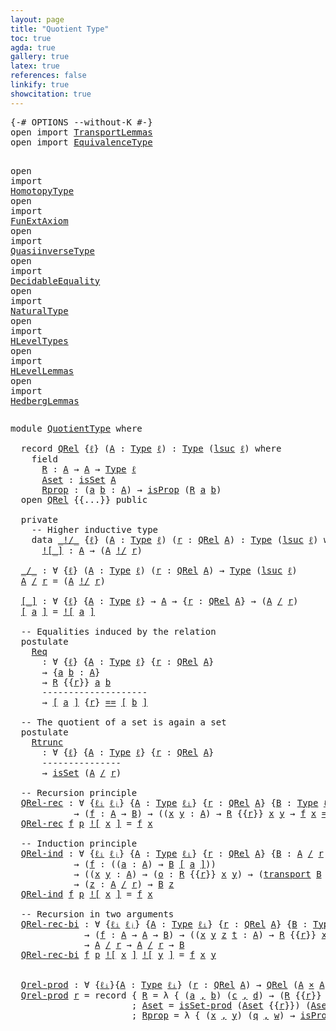 ```yaml
---
layout: page
title: "Quotient Type"
toc: true
agda: true
gallery: true
latex: true
references: false
linkify: true
showcitation: true
---
```



<div class="hide" >
<pre class="Agda">
<a id="188" class="Symbol">{-#</a> <a id="192" class="Keyword">OPTIONS</a> <a id="200" class="Pragma">--without-K</a> <a id="212" class="Symbol">#-}</a>
<a id="216" class="Keyword">open</a> <a id="221" class="Keyword">import</a> <a id="228" href="TransportLemmas.html" class="Module">TransportLemmas</a>
<a id="244" class="Keyword">open</a> <a id="249" class="Keyword">import</a> <a id="256" href="EquivalenceType.html" class="Module">EquivalenceType</a>

<a id="273" class="Keyword">open</a> <a id="278" class="Keyword">import</a> <a id="285" href="HomotopyType.html" class="Module">HomotopyType</a>
<a id="298" class="Keyword">open</a> <a id="303" class="Keyword">import</a> <a id="310" href="FunExtAxiom.html" class="Module">FunExtAxiom</a>
<a id="322" class="Keyword">open</a> <a id="327" class="Keyword">import</a> <a id="334" href="QuasiinverseType.html" class="Module">QuasiinverseType</a>
<a id="351" class="Keyword">open</a> <a id="356" class="Keyword">import</a> <a id="363" href="DecidableEquality.html" class="Module">DecidableEquality</a>
<a id="381" class="Keyword">open</a> <a id="386" class="Keyword">import</a> <a id="393" href="NaturalType.html" class="Module">NaturalType</a>
<a id="405" class="Keyword">open</a> <a id="410" class="Keyword">import</a> <a id="417" href="HLevelTypes.html" class="Module">HLevelTypes</a>
<a id="429" class="Keyword">open</a> <a id="434" class="Keyword">import</a> <a id="441" href="HLevelLemmas.html" class="Module">HLevelLemmas</a>
<a id="454" class="Keyword">open</a> <a id="459" class="Keyword">import</a> <a id="466" href="HedbergLemmas.html" class="Module">HedbergLemmas</a>
</pre>
</div>


<pre class="Agda">
<a id="513" class="Keyword">module</a> <a id="520" href="QuotientType.html" class="Module">QuotientType</a> <a id="533" class="Keyword">where</a>

  <a id="542" class="Keyword">record</a> <a id="QRel"></a><a id="549" href="QuotientType.html#549" class="Record">QRel</a> <a id="554" class="Symbol">{</a><a id="555" href="QuotientType.html#555" class="Bound">ℓ</a><a id="556" class="Symbol">}</a> <a id="558" class="Symbol">(</a><a id="559" href="QuotientType.html#559" class="Bound">A</a> <a id="561" class="Symbol">:</a> <a id="563" href="Intro.html#1593" class="Function">Type</a> <a id="568" href="QuotientType.html#555" class="Bound">ℓ</a><a id="569" class="Symbol">)</a> <a id="571" class="Symbol">:</a> <a id="573" href="Intro.html#1593" class="Function">Type</a> <a id="578" class="Symbol">(</a><a id="579" href="Agda.Primitive.html#627" class="Primitive">lsuc</a> <a id="584" href="QuotientType.html#555" class="Bound">ℓ</a><a id="585" class="Symbol">)</a> <a id="587" class="Keyword">where</a>
    <a id="597" class="Keyword">field</a>
      <a id="QRel.R"></a><a id="609" href="QuotientType.html#609" class="Field">R</a> <a id="611" class="Symbol">:</a> <a id="613" href="QuotientType.html#559" class="Bound">A</a> <a id="615" class="Symbol">→</a> <a id="617" href="QuotientType.html#559" class="Bound">A</a> <a id="619" class="Symbol">→</a> <a id="621" href="Intro.html#1593" class="Function">Type</a> <a id="626" href="QuotientType.html#555" class="Bound">ℓ</a>
      <a id="QRel.Aset"></a><a id="634" href="QuotientType.html#634" class="Field">Aset</a> <a id="639" class="Symbol">:</a> <a id="641" href="HLevelTypes.html#1221" class="Function">isSet</a> <a id="647" href="QuotientType.html#559" class="Bound">A</a>
      <a id="QRel.Rprop"></a><a id="655" href="QuotientType.html#655" class="Field">Rprop</a> <a id="661" class="Symbol">:</a> <a id="663" class="Symbol">(</a><a id="664" href="QuotientType.html#664" class="Bound">a</a> <a id="666" href="QuotientType.html#666" class="Bound">b</a> <a id="668" class="Symbol">:</a> <a id="670" href="QuotientType.html#559" class="Bound">A</a><a id="671" class="Symbol">)</a> <a id="673" class="Symbol">→</a> <a id="675" href="HLevelTypes.html#757" class="Function">isProp</a> <a id="682" class="Symbol">(</a><a id="683" href="QuotientType.html#609" class="Field">R</a> <a id="685" href="QuotientType.html#664" class="Bound">a</a> <a id="687" href="QuotientType.html#666" class="Bound">b</a><a id="688" class="Symbol">)</a>
  <a id="692" class="Keyword">open</a> <a id="697" href="QuotientType.html#549" class="Module">QRel</a> <a id="702" class="Symbol">{{...}}</a> <a id="710" class="Keyword">public</a>

  <a id="720" class="Keyword">private</a>
    <a id="732" class="Comment">-- Higher inductive type</a>
    <a id="761" class="Keyword">data</a> <a id="_!/_"></a><a id="766" href="QuotientType.html#766" class="Datatype Operator">_!/_</a> <a id="771" class="Symbol">{</a><a id="772" href="QuotientType.html#772" class="Bound">ℓ</a><a id="773" class="Symbol">}</a> <a id="775" class="Symbol">(</a><a id="776" href="QuotientType.html#776" class="Bound">A</a> <a id="778" class="Symbol">:</a> <a id="780" href="Intro.html#1593" class="Function">Type</a> <a id="785" href="QuotientType.html#772" class="Bound">ℓ</a><a id="786" class="Symbol">)</a> <a id="788" class="Symbol">(</a><a id="789" href="QuotientType.html#789" class="Bound">r</a> <a id="791" class="Symbol">:</a> <a id="793" href="QuotientType.html#549" class="Record">QRel</a> <a id="798" href="QuotientType.html#776" class="Bound">A</a><a id="799" class="Symbol">)</a> <a id="801" class="Symbol">:</a> <a id="803" href="Intro.html#1593" class="Function">Type</a> <a id="808" class="Symbol">(</a><a id="809" href="Agda.Primitive.html#627" class="Primitive">lsuc</a> <a id="814" href="QuotientType.html#772" class="Bound">ℓ</a><a id="815" class="Symbol">)</a> <a id="817" class="Keyword">where</a>
      <a id="_!/_.![_]"></a><a id="829" href="QuotientType.html#829" class="InductiveConstructor Operator">![_]</a> <a id="834" class="Symbol">:</a> <a id="836" href="QuotientType.html#776" class="Bound">A</a> <a id="838" class="Symbol">→</a> <a id="840" class="Symbol">(</a><a id="841" href="QuotientType.html#776" class="Bound">A</a> <a id="843" href="QuotientType.html#766" class="Datatype Operator">!/</a> <a id="846" href="QuotientType.html#789" class="Bound">r</a><a id="847" class="Symbol">)</a>

  <a id="_/_"></a><a id="852" href="QuotientType.html#852" class="Function Operator">_/_</a> <a id="856" class="Symbol">:</a> <a id="858" class="Symbol">∀</a> <a id="860" class="Symbol">{</a><a id="861" href="QuotientType.html#861" class="Bound">ℓ</a><a id="862" class="Symbol">}</a> <a id="864" class="Symbol">(</a><a id="865" href="QuotientType.html#865" class="Bound">A</a> <a id="867" class="Symbol">:</a> <a id="869" href="Intro.html#1593" class="Function">Type</a> <a id="874" href="QuotientType.html#861" class="Bound">ℓ</a><a id="875" class="Symbol">)</a> <a id="877" class="Symbol">(</a><a id="878" href="QuotientType.html#878" class="Bound">r</a> <a id="880" class="Symbol">:</a> <a id="882" href="QuotientType.html#549" class="Record">QRel</a> <a id="887" href="QuotientType.html#865" class="Bound">A</a><a id="888" class="Symbol">)</a> <a id="890" class="Symbol">→</a> <a id="892" href="Intro.html#1593" class="Function">Type</a> <a id="897" class="Symbol">(</a><a id="898" href="Agda.Primitive.html#627" class="Primitive">lsuc</a> <a id="903" href="QuotientType.html#861" class="Bound">ℓ</a><a id="904" class="Symbol">)</a>
  <a id="908" href="QuotientType.html#908" class="Bound">A</a> <a id="910" href="QuotientType.html#852" class="Function Operator">/</a> <a id="912" href="QuotientType.html#912" class="Bound">r</a> <a id="914" class="Symbol">=</a> <a id="916" class="Symbol">(</a><a id="917" href="QuotientType.html#908" class="Bound">A</a> <a id="919" href="QuotientType.html#766" class="Datatype Operator">!/</a> <a id="922" href="QuotientType.html#912" class="Bound">r</a><a id="923" class="Symbol">)</a>

  <a id="[_]"></a><a id="928" href="QuotientType.html#928" class="Function Operator">[_]</a> <a id="932" class="Symbol">:</a> <a id="934" class="Symbol">∀</a> <a id="936" class="Symbol">{</a><a id="937" href="QuotientType.html#937" class="Bound">ℓ</a><a id="938" class="Symbol">}</a> <a id="940" class="Symbol">{</a><a id="941" href="QuotientType.html#941" class="Bound">A</a> <a id="943" class="Symbol">:</a> <a id="945" href="Intro.html#1593" class="Function">Type</a> <a id="950" href="QuotientType.html#937" class="Bound">ℓ</a><a id="951" class="Symbol">}</a> <a id="953" class="Symbol">→</a> <a id="955" href="QuotientType.html#941" class="Bound">A</a> <a id="957" class="Symbol">→</a> <a id="959" class="Symbol">{</a><a id="960" href="QuotientType.html#960" class="Bound">r</a> <a id="962" class="Symbol">:</a> <a id="964" href="QuotientType.html#549" class="Record">QRel</a> <a id="969" href="QuotientType.html#941" class="Bound">A</a><a id="970" class="Symbol">}</a> <a id="972" class="Symbol">→</a> <a id="974" class="Symbol">(</a><a id="975" href="QuotientType.html#941" class="Bound">A</a> <a id="977" href="QuotientType.html#852" class="Function Operator">/</a> <a id="979" href="QuotientType.html#960" class="Bound">r</a><a id="980" class="Symbol">)</a>
  <a id="984" href="QuotientType.html#928" class="Function Operator">[</a> <a id="986" href="QuotientType.html#986" class="Bound">a</a> <a id="988" href="QuotientType.html#928" class="Function Operator">]</a> <a id="990" class="Symbol">=</a> <a id="992" href="QuotientType.html#829" class="InductiveConstructor Operator">![</a> <a id="995" href="QuotientType.html#986" class="Bound">a</a> <a id="997" href="QuotientType.html#829" class="InductiveConstructor Operator">]</a>

  <a id="1002" class="Comment">-- Equalities induced by the relation</a>
  <a id="1042" class="Keyword">postulate</a>
    <a id="Req"></a><a id="1056" href="QuotientType.html#1056" class="Postulate">Req</a>
      <a id="1066" class="Symbol">:</a> <a id="1068" class="Symbol">∀</a> <a id="1070" class="Symbol">{</a><a id="1071" href="QuotientType.html#1071" class="Bound">ℓ</a><a id="1072" class="Symbol">}</a> <a id="1074" class="Symbol">{</a><a id="1075" href="QuotientType.html#1075" class="Bound">A</a> <a id="1077" class="Symbol">:</a> <a id="1079" href="Intro.html#1593" class="Function">Type</a> <a id="1084" href="QuotientType.html#1071" class="Bound">ℓ</a><a id="1085" class="Symbol">}</a> <a id="1087" class="Symbol">{</a><a id="1088" href="QuotientType.html#1088" class="Bound">r</a> <a id="1090" class="Symbol">:</a> <a id="1092" href="QuotientType.html#549" class="Record">QRel</a> <a id="1097" href="QuotientType.html#1075" class="Bound">A</a><a id="1098" class="Symbol">}</a>
      <a id="1106" class="Symbol">→</a> <a id="1108" class="Symbol">{</a><a id="1109" href="QuotientType.html#1109" class="Bound">a</a> <a id="1111" href="QuotientType.html#1111" class="Bound">b</a> <a id="1113" class="Symbol">:</a> <a id="1115" href="QuotientType.html#1075" class="Bound">A</a><a id="1116" class="Symbol">}</a>
      <a id="1124" class="Symbol">→</a> <a id="1126" href="QuotientType.html#609" class="Field">R</a> <a id="1128" class="Symbol">{{</a><a id="1130" href="QuotientType.html#1088" class="Bound">r</a><a id="1131" class="Symbol">}}</a> <a id="1134" href="QuotientType.html#1109" class="Bound">a</a> <a id="1136" href="QuotientType.html#1111" class="Bound">b</a>
      <a id="1144" class="Comment">--------------------</a>
      <a id="1171" class="Symbol">→</a> <a id="1173" href="QuotientType.html#928" class="Function Operator">[</a> <a id="1175" href="QuotientType.html#1109" class="Bound">a</a> <a id="1177" href="QuotientType.html#928" class="Function Operator">]</a> <a id="1179" class="Symbol">{</a><a id="1180" href="QuotientType.html#1088" class="Bound">r</a><a id="1181" class="Symbol">}</a> <a id="1183" href="EqualityType.html#1038" class="Datatype Operator">==</a> <a id="1186" href="QuotientType.html#928" class="Function Operator">[</a> <a id="1188" href="QuotientType.html#1111" class="Bound">b</a> <a id="1190" href="QuotientType.html#928" class="Function Operator">]</a>

  <a id="1195" class="Comment">-- The quotient of a set is again a set</a>
  <a id="1237" class="Keyword">postulate</a>
    <a id="Rtrunc"></a><a id="1251" href="QuotientType.html#1251" class="Postulate">Rtrunc</a>
      <a id="1264" class="Symbol">:</a> <a id="1266" class="Symbol">∀</a> <a id="1268" class="Symbol">{</a><a id="1269" href="QuotientType.html#1269" class="Bound">ℓ</a><a id="1270" class="Symbol">}</a> <a id="1272" class="Symbol">{</a><a id="1273" href="QuotientType.html#1273" class="Bound">A</a> <a id="1275" class="Symbol">:</a> <a id="1277" href="Intro.html#1593" class="Function">Type</a> <a id="1282" href="QuotientType.html#1269" class="Bound">ℓ</a><a id="1283" class="Symbol">}</a> <a id="1285" class="Symbol">{</a><a id="1286" href="QuotientType.html#1286" class="Bound">r</a> <a id="1288" class="Symbol">:</a> <a id="1290" href="QuotientType.html#549" class="Record">QRel</a> <a id="1295" href="QuotientType.html#1273" class="Bound">A</a><a id="1296" class="Symbol">}</a>
      <a id="1304" class="Comment">---------------</a>
      <a id="1326" class="Symbol">→</a> <a id="1328" href="HLevelTypes.html#1221" class="Function">isSet</a> <a id="1334" class="Symbol">(</a><a id="1335" href="QuotientType.html#1273" class="Bound">A</a> <a id="1337" href="QuotientType.html#852" class="Function Operator">/</a> <a id="1339" href="QuotientType.html#1286" class="Bound">r</a><a id="1340" class="Symbol">)</a>

  <a id="1345" class="Comment">-- Recursion principle</a>
  <a id="QRel-rec"></a><a id="1370" href="QuotientType.html#1370" class="Function">QRel-rec</a> <a id="1379" class="Symbol">:</a> <a id="1381" class="Symbol">∀</a> <a id="1383" class="Symbol">{</a><a id="1384" href="QuotientType.html#1384" class="Bound">ℓᵢ</a> <a id="1387" href="QuotientType.html#1387" class="Bound">ℓⱼ</a><a id="1389" class="Symbol">}</a> <a id="1391" class="Symbol">{</a><a id="1392" href="QuotientType.html#1392" class="Bound">A</a> <a id="1394" class="Symbol">:</a> <a id="1396" href="Intro.html#1593" class="Function">Type</a> <a id="1401" href="QuotientType.html#1384" class="Bound">ℓᵢ</a><a id="1403" class="Symbol">}</a> <a id="1405" class="Symbol">{</a><a id="1406" href="QuotientType.html#1406" class="Bound">r</a> <a id="1408" class="Symbol">:</a> <a id="1410" href="QuotientType.html#549" class="Record">QRel</a> <a id="1415" href="QuotientType.html#1392" class="Bound">A</a><a id="1416" class="Symbol">}</a> <a id="1418" class="Symbol">{</a><a id="1419" href="QuotientType.html#1419" class="Bound">B</a> <a id="1421" class="Symbol">:</a> <a id="1423" href="Intro.html#1593" class="Function">Type</a> <a id="1428" href="QuotientType.html#1387" class="Bound">ℓⱼ</a><a id="1430" class="Symbol">}</a>
            <a id="1444" class="Symbol">→</a> <a id="1446" class="Symbol">(</a><a id="1447" href="QuotientType.html#1447" class="Bound">f</a> <a id="1449" class="Symbol">:</a> <a id="1451" href="QuotientType.html#1392" class="Bound">A</a> <a id="1453" class="Symbol">→</a> <a id="1455" href="QuotientType.html#1419" class="Bound">B</a><a id="1456" class="Symbol">)</a> <a id="1458" class="Symbol">→</a> <a id="1460" class="Symbol">((</a><a id="1462" href="QuotientType.html#1462" class="Bound">x</a> <a id="1464" href="QuotientType.html#1464" class="Bound">y</a> <a id="1466" class="Symbol">:</a> <a id="1468" href="QuotientType.html#1392" class="Bound">A</a><a id="1469" class="Symbol">)</a> <a id="1471" class="Symbol">→</a> <a id="1473" href="QuotientType.html#609" class="Field">R</a> <a id="1475" class="Symbol">{{</a><a id="1477" href="QuotientType.html#1406" class="Bound">r</a><a id="1478" class="Symbol">}}</a> <a id="1481" href="QuotientType.html#1462" class="Bound">x</a> <a id="1483" href="QuotientType.html#1464" class="Bound">y</a> <a id="1485" class="Symbol">→</a> <a id="1487" href="QuotientType.html#1447" class="Bound">f</a> <a id="1489" href="QuotientType.html#1462" class="Bound">x</a> <a id="1491" href="EqualityType.html#1038" class="Datatype Operator">==</a> <a id="1494" href="QuotientType.html#1447" class="Bound">f</a> <a id="1496" href="QuotientType.html#1464" class="Bound">y</a><a id="1497" class="Symbol">)</a> <a id="1499" class="Symbol">→</a> <a id="1501" href="QuotientType.html#1392" class="Bound">A</a> <a id="1503" href="QuotientType.html#852" class="Function Operator">/</a> <a id="1505" href="QuotientType.html#1406" class="Bound">r</a> <a id="1507" class="Symbol">→</a> <a id="1509" href="QuotientType.html#1419" class="Bound">B</a>
  <a id="1513" href="QuotientType.html#1370" class="Function">QRel-rec</a> <a id="1522" href="QuotientType.html#1522" class="Bound">f</a> <a id="1524" href="QuotientType.html#1524" class="Bound">p</a> <a id="1526" href="QuotientType.html#829" class="InductiveConstructor Operator">![</a> <a id="1529" href="QuotientType.html#1529" class="Bound">x</a> <a id="1531" href="QuotientType.html#829" class="InductiveConstructor Operator">]</a> <a id="1533" class="Symbol">=</a> <a id="1535" href="QuotientType.html#1522" class="Bound">f</a> <a id="1537" href="QuotientType.html#1529" class="Bound">x</a>

  <a id="1542" class="Comment">-- Induction principle</a>
  <a id="QRel-ind"></a><a id="1567" href="QuotientType.html#1567" class="Function">QRel-ind</a> <a id="1576" class="Symbol">:</a> <a id="1578" class="Symbol">∀</a> <a id="1580" class="Symbol">{</a><a id="1581" href="QuotientType.html#1581" class="Bound">ℓᵢ</a> <a id="1584" href="QuotientType.html#1584" class="Bound">ℓⱼ</a><a id="1586" class="Symbol">}</a> <a id="1588" class="Symbol">{</a><a id="1589" href="QuotientType.html#1589" class="Bound">A</a> <a id="1591" class="Symbol">:</a> <a id="1593" href="Intro.html#1593" class="Function">Type</a> <a id="1598" href="QuotientType.html#1581" class="Bound">ℓᵢ</a><a id="1600" class="Symbol">}</a> <a id="1602" class="Symbol">{</a><a id="1603" href="QuotientType.html#1603" class="Bound">r</a> <a id="1605" class="Symbol">:</a> <a id="1607" href="QuotientType.html#549" class="Record">QRel</a> <a id="1612" href="QuotientType.html#1589" class="Bound">A</a><a id="1613" class="Symbol">}</a> <a id="1615" class="Symbol">{</a><a id="1616" href="QuotientType.html#1616" class="Bound">B</a> <a id="1618" class="Symbol">:</a> <a id="1620" href="QuotientType.html#1589" class="Bound">A</a> <a id="1622" href="QuotientType.html#852" class="Function Operator">/</a> <a id="1624" href="QuotientType.html#1603" class="Bound">r</a> <a id="1626" class="Symbol">→</a> <a id="1628" href="Intro.html#1593" class="Function">Type</a> <a id="1633" href="QuotientType.html#1584" class="Bound">ℓⱼ</a><a id="1635" class="Symbol">}</a>
            <a id="1649" class="Symbol">→</a> <a id="1651" class="Symbol">(</a><a id="1652" href="QuotientType.html#1652" class="Bound">f</a> <a id="1654" class="Symbol">:</a> <a id="1656" class="Symbol">((</a><a id="1658" href="QuotientType.html#1658" class="Bound">a</a> <a id="1660" class="Symbol">:</a> <a id="1662" href="QuotientType.html#1589" class="Bound">A</a><a id="1663" class="Symbol">)</a> <a id="1665" class="Symbol">→</a> <a id="1667" href="QuotientType.html#1616" class="Bound">B</a> <a id="1669" href="QuotientType.html#928" class="Function Operator">[</a> <a id="1671" href="QuotientType.html#1658" class="Bound">a</a> <a id="1673" href="QuotientType.html#928" class="Function Operator">]</a><a id="1674" class="Symbol">))</a>
            <a id="1689" class="Symbol">→</a> <a id="1691" class="Symbol">((</a><a id="1693" href="QuotientType.html#1693" class="Bound">x</a> <a id="1695" href="QuotientType.html#1695" class="Bound">y</a> <a id="1697" class="Symbol">:</a> <a id="1699" href="QuotientType.html#1589" class="Bound">A</a><a id="1700" class="Symbol">)</a> <a id="1702" class="Symbol">→</a> <a id="1704" class="Symbol">(</a><a id="1705" href="QuotientType.html#1705" class="Bound">o</a> <a id="1707" class="Symbol">:</a> <a id="1709" href="QuotientType.html#609" class="Field">R</a> <a id="1711" class="Symbol">{{</a><a id="1713" href="QuotientType.html#1603" class="Bound">r</a><a id="1714" class="Symbol">}}</a> <a id="1717" href="QuotientType.html#1693" class="Bound">x</a> <a id="1719" href="QuotientType.html#1695" class="Bound">y</a><a id="1720" class="Symbol">)</a> <a id="1722" class="Symbol">→</a> <a id="1724" class="Symbol">(</a><a id="1725" href="Transport.html#473" class="Function">transport</a> <a id="1735" href="QuotientType.html#1616" class="Bound">B</a> <a id="1737" class="Symbol">(</a><a id="1738" href="QuotientType.html#1056" class="Postulate">Req</a> <a id="1742" href="QuotientType.html#1705" class="Bound">o</a><a id="1743" class="Symbol">)</a> <a id="1745" class="Symbol">(</a><a id="1746" href="QuotientType.html#1652" class="Bound">f</a> <a id="1748" href="QuotientType.html#1693" class="Bound">x</a><a id="1749" class="Symbol">))</a> <a id="1752" href="EqualityType.html#1038" class="Datatype Operator">==</a> <a id="1755" href="QuotientType.html#1652" class="Bound">f</a> <a id="1757" href="QuotientType.html#1695" class="Bound">y</a><a id="1758" class="Symbol">)</a>
            <a id="1772" class="Symbol">→</a> <a id="1774" class="Symbol">(</a><a id="1775" href="QuotientType.html#1775" class="Bound">z</a> <a id="1777" class="Symbol">:</a> <a id="1779" href="QuotientType.html#1589" class="Bound">A</a> <a id="1781" href="QuotientType.html#852" class="Function Operator">/</a> <a id="1783" href="QuotientType.html#1603" class="Bound">r</a><a id="1784" class="Symbol">)</a> <a id="1786" class="Symbol">→</a> <a id="1788" href="QuotientType.html#1616" class="Bound">B</a> <a id="1790" href="QuotientType.html#1775" class="Bound">z</a>
  <a id="1794" href="QuotientType.html#1567" class="Function">QRel-ind</a> <a id="1803" href="QuotientType.html#1803" class="Bound">f</a> <a id="1805" href="QuotientType.html#1805" class="Bound">p</a> <a id="1807" href="QuotientType.html#829" class="InductiveConstructor Operator">![</a> <a id="1810" href="QuotientType.html#1810" class="Bound">x</a> <a id="1812" href="QuotientType.html#829" class="InductiveConstructor Operator">]</a> <a id="1814" class="Symbol">=</a> <a id="1816" href="QuotientType.html#1803" class="Bound">f</a> <a id="1818" href="QuotientType.html#1810" class="Bound">x</a>

  <a id="1823" class="Comment">-- Recursion in two arguments</a>
  <a id="QRel-rec-bi"></a><a id="1855" href="QuotientType.html#1855" class="Function">QRel-rec-bi</a> <a id="1867" class="Symbol">:</a> <a id="1869" class="Symbol">∀</a> <a id="1871" class="Symbol">{</a><a id="1872" href="QuotientType.html#1872" class="Bound">ℓᵢ</a> <a id="1875" href="QuotientType.html#1875" class="Bound">ℓⱼ</a><a id="1877" class="Symbol">}</a> <a id="1879" class="Symbol">{</a><a id="1880" href="QuotientType.html#1880" class="Bound">A</a> <a id="1882" class="Symbol">:</a> <a id="1884" href="Intro.html#1593" class="Function">Type</a> <a id="1889" href="QuotientType.html#1872" class="Bound">ℓᵢ</a><a id="1891" class="Symbol">}</a> <a id="1893" class="Symbol">{</a><a id="1894" href="QuotientType.html#1894" class="Bound">r</a> <a id="1896" class="Symbol">:</a> <a id="1898" href="QuotientType.html#549" class="Record">QRel</a> <a id="1903" href="QuotientType.html#1880" class="Bound">A</a><a id="1904" class="Symbol">}</a> <a id="1906" class="Symbol">{</a><a id="1907" href="QuotientType.html#1907" class="Bound">B</a> <a id="1909" class="Symbol">:</a> <a id="1911" href="Intro.html#1593" class="Function">Type</a> <a id="1916" href="QuotientType.html#1875" class="Bound">ℓⱼ</a><a id="1918" class="Symbol">}</a>
              <a id="1934" class="Symbol">→</a> <a id="1936" class="Symbol">(</a><a id="1937" href="QuotientType.html#1937" class="Bound">f</a> <a id="1939" class="Symbol">:</a> <a id="1941" href="QuotientType.html#1880" class="Bound">A</a> <a id="1943" class="Symbol">→</a> <a id="1945" href="QuotientType.html#1880" class="Bound">A</a> <a id="1947" class="Symbol">→</a> <a id="1949" href="QuotientType.html#1907" class="Bound">B</a><a id="1950" class="Symbol">)</a> <a id="1952" class="Symbol">→</a> <a id="1954" class="Symbol">((</a><a id="1956" href="QuotientType.html#1956" class="Bound">x</a> <a id="1958" href="QuotientType.html#1958" class="Bound">y</a> <a id="1960" href="QuotientType.html#1960" class="Bound">z</a> <a id="1962" href="QuotientType.html#1962" class="Bound">t</a> <a id="1964" class="Symbol">:</a> <a id="1966" href="QuotientType.html#1880" class="Bound">A</a><a id="1967" class="Symbol">)</a> <a id="1969" class="Symbol">→</a> <a id="1971" href="QuotientType.html#609" class="Field">R</a> <a id="1973" class="Symbol">{{</a><a id="1975" href="QuotientType.html#1894" class="Bound">r</a><a id="1976" class="Symbol">}}</a> <a id="1979" href="QuotientType.html#1956" class="Bound">x</a> <a id="1981" href="QuotientType.html#1958" class="Bound">y</a> <a id="1983" class="Symbol">→</a> <a id="1985" href="QuotientType.html#609" class="Field">R</a> <a id="1987" class="Symbol">{{</a><a id="1989" href="QuotientType.html#1894" class="Bound">r</a><a id="1990" class="Symbol">}}</a> <a id="1993" href="QuotientType.html#1960" class="Bound">z</a> <a id="1995" href="QuotientType.html#1962" class="Bound">t</a> <a id="1997" class="Symbol">→</a> <a id="1999" href="QuotientType.html#1937" class="Bound">f</a> <a id="2001" href="QuotientType.html#1956" class="Bound">x</a> <a id="2003" href="QuotientType.html#1960" class="Bound">z</a> <a id="2005" href="EqualityType.html#1038" class="Datatype Operator">==</a> <a id="2008" href="QuotientType.html#1937" class="Bound">f</a> <a id="2010" href="QuotientType.html#1958" class="Bound">y</a> <a id="2012" href="QuotientType.html#1962" class="Bound">t</a><a id="2013" class="Symbol">)</a>
              <a id="2029" class="Symbol">→</a> <a id="2031" href="QuotientType.html#1880" class="Bound">A</a> <a id="2033" href="QuotientType.html#852" class="Function Operator">/</a> <a id="2035" href="QuotientType.html#1894" class="Bound">r</a> <a id="2037" class="Symbol">→</a> <a id="2039" href="QuotientType.html#1880" class="Bound">A</a> <a id="2041" href="QuotientType.html#852" class="Function Operator">/</a> <a id="2043" href="QuotientType.html#1894" class="Bound">r</a> <a id="2045" class="Symbol">→</a> <a id="2047" href="QuotientType.html#1907" class="Bound">B</a>
  <a id="2051" href="QuotientType.html#1855" class="Function">QRel-rec-bi</a> <a id="2063" href="QuotientType.html#2063" class="Bound">f</a> <a id="2065" href="QuotientType.html#2065" class="Bound">p</a> <a id="2067" href="QuotientType.html#829" class="InductiveConstructor Operator">![</a> <a id="2070" href="QuotientType.html#2070" class="Bound">x</a> <a id="2072" href="QuotientType.html#829" class="InductiveConstructor Operator">]</a> <a id="2074" href="QuotientType.html#829" class="InductiveConstructor Operator">![</a> <a id="2077" href="QuotientType.html#2077" class="Bound">y</a> <a id="2079" href="QuotientType.html#829" class="InductiveConstructor Operator">]</a> <a id="2081" class="Symbol">=</a> <a id="2083" href="QuotientType.html#2063" class="Bound">f</a> <a id="2085" href="QuotientType.html#2070" class="Bound">x</a> <a id="2087" href="QuotientType.html#2077" class="Bound">y</a>


  <a id="Qrel-prod"></a><a id="2093" href="QuotientType.html#2093" class="Function">Qrel-prod</a> <a id="2103" class="Symbol">:</a> <a id="2105" class="Symbol">∀</a> <a id="2107" class="Symbol">{</a><a id="2108" href="QuotientType.html#2108" class="Bound">ℓᵢ</a><a id="2110" class="Symbol">}{</a><a id="2112" href="QuotientType.html#2112" class="Bound">A</a> <a id="2114" class="Symbol">:</a> <a id="2116" href="Intro.html#1593" class="Function">Type</a> <a id="2121" href="QuotientType.html#2108" class="Bound">ℓᵢ</a><a id="2123" class="Symbol">}</a> <a id="2125" class="Symbol">(</a><a id="2126" href="QuotientType.html#2126" class="Bound">r</a> <a id="2128" class="Symbol">:</a> <a id="2130" href="QuotientType.html#549" class="Record">QRel</a> <a id="2135" href="QuotientType.html#2112" class="Bound">A</a><a id="2136" class="Symbol">)</a> <a id="2138" class="Symbol">→</a> <a id="2140" href="QuotientType.html#549" class="Record">QRel</a> <a id="2145" class="Symbol">(</a><a id="2146" href="QuotientType.html#2112" class="Bound">A</a> <a id="2148" href="BasicTypes.html#1939" class="Function Operator">×</a> <a id="2150" href="QuotientType.html#2112" class="Bound">A</a><a id="2151" class="Symbol">)</a>
  <a id="2155" href="QuotientType.html#2093" class="Function">Qrel-prod</a> <a id="2165" href="QuotientType.html#2165" class="Bound">r</a> <a id="2167" class="Symbol">=</a> <a id="2169" class="Keyword">record</a> <a id="2176" class="Symbol">{</a> <a id="2178" href="QuotientType.html#609" class="Field">R</a> <a id="2180" class="Symbol">=</a> <a id="2182" class="Symbol">λ</a> <a id="2184" class="Symbol">{</a> <a id="2186" class="Symbol">(</a><a id="2187" href="QuotientType.html#2187" class="Bound">a</a> <a id="2189" href="BasicTypes.html#1381" class="InductiveConstructor Operator">,</a> <a id="2191" href="QuotientType.html#2191" class="Bound">b</a><a id="2192" class="Symbol">)</a> <a id="2194" class="Symbol">(</a><a id="2195" href="QuotientType.html#2195" class="Bound">c</a> <a id="2197" href="BasicTypes.html#1381" class="InductiveConstructor Operator">,</a> <a id="2199" href="QuotientType.html#2199" class="Bound">d</a><a id="2200" class="Symbol">)</a> <a id="2202" class="Symbol">→</a> <a id="2204" class="Symbol">(</a><a id="2205" href="QuotientType.html#609" class="Field">R</a> <a id="2207" class="Symbol">{{</a><a id="2209" href="QuotientType.html#2165" class="Bound">r</a><a id="2210" class="Symbol">}}</a> <a id="2213" href="QuotientType.html#2187" class="Bound">a</a> <a id="2215" href="QuotientType.html#2195" class="Bound">c</a><a id="2216" class="Symbol">)</a> <a id="2218" href="BasicTypes.html#1939" class="Function Operator">×</a> <a id="2220" class="Symbol">(</a><a id="2221" href="QuotientType.html#609" class="Field">R</a> <a id="2223" class="Symbol">{{</a><a id="2225" href="QuotientType.html#2165" class="Bound">r</a><a id="2226" class="Symbol">}}</a> <a id="2229" href="QuotientType.html#2191" class="Bound">b</a> <a id="2231" href="QuotientType.html#2199" class="Bound">d</a><a id="2232" class="Symbol">)</a> <a id="2234" class="Symbol">}</a>
                       <a id="2259" class="Symbol">;</a> <a id="2261" href="QuotientType.html#634" class="Field">Aset</a> <a id="2266" class="Symbol">=</a> <a id="2268" href="HLevelLemmas.html#4855" class="Function">isSet-prod</a> <a id="2279" class="Symbol">(</a><a id="2280" href="QuotientType.html#634" class="Field">Aset</a> <a id="2285" class="Symbol">{{</a><a id="2287" href="QuotientType.html#2165" class="Bound">r</a><a id="2288" class="Symbol">}})</a> <a id="2292" class="Symbol">(</a><a id="2293" href="QuotientType.html#634" class="Field">Aset</a> <a id="2298" class="Symbol">{{</a><a id="2300" href="QuotientType.html#2165" class="Bound">r</a><a id="2301" class="Symbol">}})</a>
                       <a id="2328" class="Symbol">;</a> <a id="2330" href="QuotientType.html#655" class="Field">Rprop</a> <a id="2336" class="Symbol">=</a> <a id="2338" class="Symbol">λ</a> <a id="2340" class="Symbol">{</a> <a id="2342" class="Symbol">(</a><a id="2343" href="QuotientType.html#2343" class="Bound">x</a> <a id="2345" href="BasicTypes.html#1381" class="InductiveConstructor Operator">,</a> <a id="2347" href="QuotientType.html#2347" class="Bound">y</a><a id="2348" class="Symbol">)</a> <a id="2350" class="Symbol">(</a><a id="2351" href="QuotientType.html#2351" class="Bound">q</a> <a id="2353" href="BasicTypes.html#1381" class="InductiveConstructor Operator">,</a> <a id="2355" href="QuotientType.html#2355" class="Bound">w</a><a id="2356" class="Symbol">)</a> <a id="2358" class="Symbol">→</a> <a id="2360" href="HLevelLemmas.html#4475" class="Function">isProp-prod</a> <a id="2372" class="Symbol">(</a><a id="2373" href="QuotientType.html#655" class="Field">Rprop</a> <a id="2379" class="Symbol">{{</a><a id="2381" href="QuotientType.html#2165" class="Bound">r</a><a id="2382" class="Symbol">}}</a> <a id="2385" href="QuotientType.html#2343" class="Bound">x</a> <a id="2387" href="QuotientType.html#2351" class="Bound">q</a><a id="2388" class="Symbol">)</a> <a id="2390" class="Symbol">(</a><a id="2391" href="QuotientType.html#655" class="Field">Rprop</a> <a id="2397" class="Symbol">{{</a><a id="2399" href="QuotientType.html#2165" class="Bound">r</a><a id="2400" class="Symbol">}}</a> <a id="2403" href="QuotientType.html#2347" class="Bound">y</a> <a id="2405" href="QuotientType.html#2355" class="Bound">w</a><a id="2406" class="Symbol">)}</a> <a id="2409" class="Symbol">}</a>
</pre>
